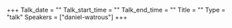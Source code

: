+++
Talk_date = ""
Talk_start_time = ""
Talk_end_time = ""
Title = ""
Type = "talk"
Speakers = ["daniel-watrous"]
+++


